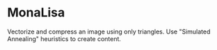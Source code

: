 # MonaLisa

Vectorize and compress an image using only triangles. Use "Simulated Annealing" heuristics to create content.
